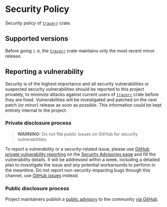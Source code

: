 Security Policy
===============

Security policy of [`tracerr`] crate.




## Supported versions

Before going `1.0`, the [`tracerr`] crate maintains only the most recent minor release.




## Reporting a vulnerability

Security is of the highest importance and all security vulnerabilities or suspected security vulnerabilities should be reported to this project privately, to minimize attacks against current users of [`tracerr`] crate before they are fixed. Vulnerabilities will be investigated and patched on the next patch (or minor) release as soon as possible. This information could be kept entirely internal to the project.


### Private disclosure process

> **WARNING:** Do not file public issues on GitHub for security vulnerabilities.

To report a vulnerability or a security-related issue, please use [GitHub private vulnerability reporting][11] on the [Security Advisories page][1] and fill the vulnerability details. It will be addressed within a week, including a detailed plan to investigate the issue and any potential workarounds to perform in the meantime. Do not report non-security-impacting bugs through this channel, use [GitHub issues][2] instead.


### Public disclosure process

Project maintainers publish a [public advisory][1] to the community [via GitHub][12].




[`tracerr`]: https://docs.rs/tracerr

[1]: /../../security/advisories
[2]: /../../issues
[11]: https://docs.github.com/code-security/security-advisories/guidance-on-reporting-and-writing/privately-reporting-a-security-vulnerability
[12]: https://docs.github.com/code-security/security-advisories/repository-security-advisories/publishing-a-repository-security-advisory#about-publishing-a-security-advisory
